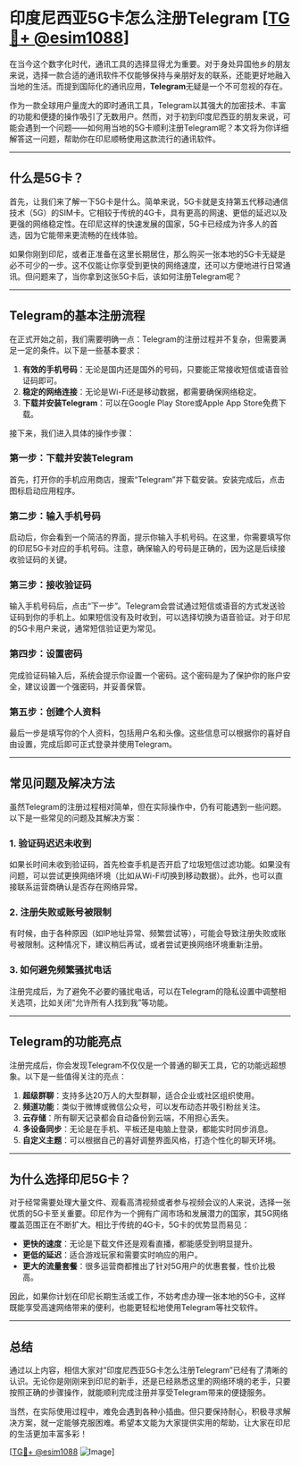 # 印度尼西亚5G卡怎么注册Telegram [[TG💪+ @esim1088](https://t.me/s/esim1088)]

在当今这个数字化时代，通讯工具的选择显得尤为重要。对于身处异国他乡的朋友来说，选择一款合适的通讯软件不仅能够保持与亲朋好友的联系，还能更好地融入当地的生活。而提到国际化的通讯应用，**Telegram**无疑是一个不可忽视的存在。

作为一款全球用户量庞大的即时通讯工具，Telegram以其强大的加密技术、丰富的功能和便捷的操作吸引了无数用户。然而，对于初到印度尼西亚的朋友来说，可能会遇到一个问题——如何用当地的5G卡顺利注册Telegram呢？本文将为你详细解答这一问题，帮助你在印尼顺畅使用这款流行的通讯软件。

---

## 什么是5G卡？

首先，让我们来了解一下5G卡是什么。简单来说，5G卡就是支持第五代移动通信技术（5G）的SIM卡。它相较于传统的4G卡，具有更高的网速、更低的延迟以及更强的网络稳定性。在印尼这样的快速发展的国家，5G卡已经成为许多人的首选，因为它能带来更流畅的在线体验。

如果你刚到印尼，或者正准备在这里长期居住，那么购买一张本地的5G卡无疑是必不可少的一步。这不仅能让你享受到更快的网络速度，还可以方便地进行日常通讯。但问题来了，当你拿到这张5G卡后，该如何注册Telegram呢？

---

## Telegram的基本注册流程

在正式开始之前，我们需要明确一点：Telegram的注册过程并不复杂，但需要满足一定的条件。以下是一些基本要求：

1. **有效的手机号码**：无论是国内还是国外的号码，只要能正常接收短信或语音验证码即可。
2. **稳定的网络连接**：无论是Wi-Fi还是移动数据，都需要确保网络稳定。
3. **下载并安装Telegram**：可以在Google Play Store或Apple App Store免费下载。

接下来，我们进入具体的操作步骤：

### 第一步：下载并安装Telegram

首先，打开你的手机应用商店，搜索“Telegram”并下载安装。安装完成后，点击图标启动应用程序。

### 第二步：输入手机号码

启动后，你会看到一个简洁的界面，提示你输入手机号码。在这里，你需要填写你的印尼5G卡对应的手机号码。注意，确保输入的号码是正确的，因为这是后续接收验证码的关键。

### 第三步：接收验证码

输入手机号码后，点击“下一步”。Telegram会尝试通过短信或语音的方式发送验证码到你的手机上。如果短信没有及时收到，可以选择切换为语音验证。对于印尼的5G卡用户来说，通常短信验证更为常见。

### 第四步：设置密码

完成验证码输入后，系统会提示你设置一个密码。这个密码是为了保护你的账户安全，建议设置一个强密码，并妥善保管。

### 第五步：创建个人资料

最后一步是填写你的个人资料，包括用户名和头像。这些信息可以根据你的喜好自由设置，完成后即可正式登录并使用Telegram。

---

## 常见问题及解决方法

虽然Telegram的注册过程相对简单，但在实际操作中，仍有可能遇到一些问题。以下是一些常见的问题及其解决方案：

### 1. 验证码迟迟未收到

如果长时间未收到验证码，首先检查手机是否开启了垃圾短信过滤功能。如果没有问题，可以尝试更换网络环境（比如从Wi-Fi切换到移动数据）。此外，也可以直接联系运营商确认是否存在网络异常。

### 2. 注册失败或账号被限制

有时候，由于各种原因（如IP地址异常、频繁尝试等），可能会导致注册失败或账号被限制。这种情况下，建议稍后再试，或者尝试更换网络环境重新注册。

### 3. 如何避免频繁骚扰电话

注册完成后，为了避免不必要的骚扰电话，可以在Telegram的隐私设置中调整相关选项，比如关闭“允许所有人找到我”等功能。

---

## Telegram的功能亮点

注册完成后，你会发现Telegram不仅仅是一个普通的聊天工具，它的功能远超想象。以下是一些值得关注的亮点：

1. **超级群聊**：支持多达20万人的大型群聊，适合企业或社区组织使用。
2. **频道功能**：类似于微博或微信公众号，可以发布动态并吸引粉丝关注。
3. **云存储**：所有聊天记录都会自动备份到云端，不用担心丢失。
4. **多设备同步**：无论是在手机、平板还是电脑上登录，都能实时同步消息。
5. **自定义主题**：可以根据自己的喜好调整界面风格，打造个性化的聊天环境。

---

## 为什么选择印尼5G卡？

对于经常需要处理大量文件、观看高清视频或者参与视频会议的人来说，选择一张优质的5G卡至关重要。印尼作为一个拥有广阔市场和发展潜力的国家，其5G网络覆盖范围正在不断扩大。相比于传统的4G卡，5G卡的优势显而易见：

- **更快的速度**：无论是下载文件还是观看直播，都能感受到明显提升。
- **更低的延迟**：适合游戏玩家和需要实时响应的用户。
- **更大的流量套餐**：很多运营商都推出了针对5G用户的优惠套餐，性价比极高。

因此，如果你计划在印尼长期生活或工作，不妨考虑办理一张本地的5G卡，这样既能享受高速网络带来的便利，也能更轻松地使用Telegram等社交软件。

---

## 总结

通过以上内容，相信大家对“印度尼西亚5G卡怎么注册Telegram”已经有了清晰的认识。无论你是刚刚来到印尼的新手，还是已经熟悉这里的网络环境的老手，只要按照正确的步骤操作，就能顺利完成注册并享受Telegram带来的便捷服务。

当然，在实际使用过程中，难免会遇到各种小插曲。但只要保持耐心，积极寻求解决方案，就一定能够克服困难。希望本文能为大家提供实用的帮助，让大家在印尼的生活更加丰富多彩！

[[TG💪+ @esim1088](https://t.me/s/esim1088) ![Image](https://i.postimg.cc/4NQfJmqS/Snipaste-2025-05-13-00-14-12.png)]
